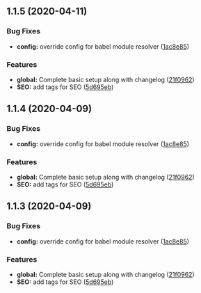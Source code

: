 ## 1.1.5 (2020-04-11)


### Bug Fixes

* **config:** override config for babel module resolver ([1ac8e85](https://github.com/Mousticke/portfolio-new/commit/1ac8e853057db799d56c4645f9775d564d6d0d51))


### Features

* **global:** Complete basic setup along with changelog ([21f0962](https://github.com/Mousticke/portfolio-new/commit/21f0962abbc9faebf85e00d5254f554dffaf3a20))
* **SEO:** add tags for SEO ([5d695eb](https://github.com/Mousticke/portfolio-new/commit/5d695eb701243472597095f244e2e3b5bd9ee256))



## 1.1.4 (2020-04-09)


### Bug Fixes

* **config:** override config for babel module resolver ([1ac8e85](https://github.com/Mousticke/portfolio-new/commit/1ac8e853057db799d56c4645f9775d564d6d0d51))


### Features

* **global:** Complete basic setup along with changelog ([21f0962](https://github.com/Mousticke/portfolio-new/commit/21f0962abbc9faebf85e00d5254f554dffaf3a20))
* **SEO:** add tags for SEO ([5d695eb](https://github.com/Mousticke/portfolio-new/commit/5d695eb701243472597095f244e2e3b5bd9ee256))



## 1.1.3 (2020-04-09)


### Bug Fixes

* **config:** override config for babel module resolver ([1ac8e85](https://github.com/Mousticke/portfolio-new/commit/1ac8e853057db799d56c4645f9775d564d6d0d51))


### Features

* **global:** Complete basic setup along with changelog ([21f0962](https://github.com/Mousticke/portfolio-new/commit/21f0962abbc9faebf85e00d5254f554dffaf3a20))
* **SEO:** add tags for SEO ([5d695eb](https://github.com/Mousticke/portfolio-new/commit/5d695eb701243472597095f244e2e3b5bd9ee256))



